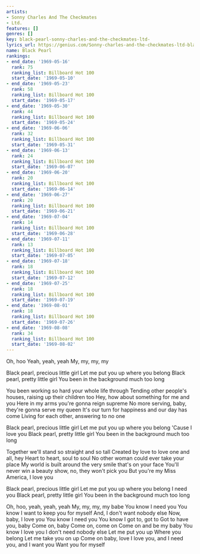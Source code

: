 ```yaml
---
artists:
- Sonny Charles And The Checkmates
- Ltd.
features: []
genres: []
key: black-pearl-sonny-charles-and-the-checkmates-ltd-
lyrics_url: https://genius.com/Sonny-charles-and-the-checkmates-ltd-black-pearl-lyrics
name: Black Pearl
rankings:
- end_date: '1969-05-16'
  rank: 75
  ranking_list: Billboard Hot 100
  start_date: '1969-05-10'
- end_date: '1969-05-23'
  rank: 58
  ranking_list: Billboard Hot 100
  start_date: '1969-05-17'
- end_date: '1969-05-30'
  rank: 44
  ranking_list: Billboard Hot 100
  start_date: '1969-05-24'
- end_date: '1969-06-06'
  rank: 32
  ranking_list: Billboard Hot 100
  start_date: '1969-05-31'
- end_date: '1969-06-13'
  rank: 24
  ranking_list: Billboard Hot 100
  start_date: '1969-06-07'
- end_date: '1969-06-20'
  rank: 20
  ranking_list: Billboard Hot 100
  start_date: '1969-06-14'
- end_date: '1969-06-27'
  rank: 20
  ranking_list: Billboard Hot 100
  start_date: '1969-06-21'
- end_date: '1969-07-04'
  rank: 14
  ranking_list: Billboard Hot 100
  start_date: '1969-06-28'
- end_date: '1969-07-11'
  rank: 13
  ranking_list: Billboard Hot 100
  start_date: '1969-07-05'
- end_date: '1969-07-18'
  rank: 18
  ranking_list: Billboard Hot 100
  start_date: '1969-07-12'
- end_date: '1969-07-25'
  rank: 18
  ranking_list: Billboard Hot 100
  start_date: '1969-07-19'
- end_date: '1969-08-01'
  rank: 18
  ranking_list: Billboard Hot 100
  start_date: '1969-07-26'
- end_date: '1969-08-08'
  rank: 34
  ranking_list: Billboard Hot 100
  start_date: '1969-08-02'
---
```

Oh, hoo
Yeah, yeah, yeah
My, my, my, my


Black pearl, precious little girl
Let me put you up where you belong
Black pearl, pretty little girl
You been in the background much too long


You been working so hard your whole life through
Tending other people's houses, raising up their children too
Hey, how about something for me and you
Here in my arms you're gonna reign supreme
No more serving, baby, they're gonna serve my queen
It's our turn for happiness and our day has come
Living for each other, answering to no one


Black pearl, precious little girl
Let me put you up where you belong
'Cause I love you
Black pearl, pretty little girl
You been in the background much too long


Together we'll stand so straight and so tall
Created by love to love one and all, hey
Heart to heart, soul to soul
No other woman could ever take your place
My world is built around the very smile that's on your face
You'll never win a beauty show, no, they won't pick you
But you're my Miss America, I love you


Black pearl, precious little girl
Let me put you up where you belong
I need you
Black pearl, pretty little girl
You been in the background much too long


Oh, hoo, yeah, yeah, yeah
My, my, my, my babe
You know I need you
You know I want to keep you for myself
And, I don't want nobody else
Now, baby, I love you
You know I need you
You know I got to, got to
Got to have you, baby
Come on, baby
Come on, come on
Come on and be my baby
You know I love you
I don't need nobody else
Let me put you up
Where you belong
Let me take you on up
Come on baby, love
I love you, and I need you, and I want you
Want you for myself

